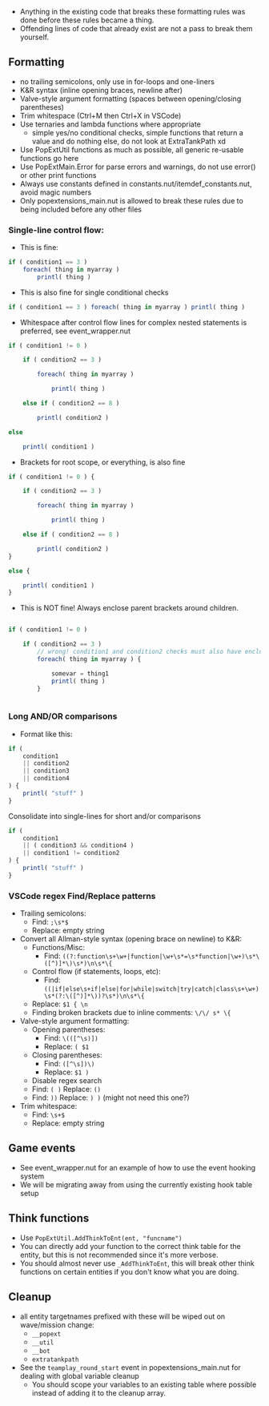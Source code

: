 - Anything in the existing code that breaks these formatting rules was done before these rules became a thing.
- Offending lines of code that already exist are not a pass to break them yourself.

## Formatting
- no trailing semicolons, only use in for-loops and one-liners
- K&R syntax (inline opening braces, newline after)
- Valve-style argument formatting (spaces between opening/closing parentheses)
- Trim whitespace (Ctrl+M then Ctrl+X in VSCode)
- Use ternaries and lambda functions where appropriate 
    - simple yes/no conditional checks, simple functions that return a value and do nothing else, do not look at ExtraTankPath xd
- Use PopExtUtil functions as much as possible, all generic re-usable functions go here
- Use PopExtMain.Error for parse errors and warnings, do not use error() or other print functions
- Always use constants defined in constants.nut/itemdef_constants.nut, avoid magic numbers
- Only popextensions_main.nut is allowed to break these rules due to being included before any other files

### Single-line control flow:
- This is fine:
```js
if ( condition1 == 3 )
    foreach( thing in myarray )
        printl( thing )
```

- This is also fine for single conditional checks
```js
if ( condition1 == 3 ) foreach( thing in myarray ) printl( thing )
```

- Whitespace after control flow lines for complex nested statements is preferred, see event_wrapper.nut
```js
if ( condition1 != 0 )

    if ( condition2 == 3 )

        foreach( thing in myarray )

            printl( thing )

    else if ( condition2 == 8 )

        printl( condition2 )

else

    printl( condition1 )
```

- Brackets for root scope, or everything, is also fine
```js
if ( condition1 != 0 ) {

    if ( condition2 == 3 )

        foreach( thing in myarray )

            printl( thing )

    else if ( condition2 == 8 )

        printl( condition2 )
}

else {

    printl( condition1 )
}

```

- This is NOT fine! Always enclose parent brackets around children.
```js

if ( condition1 != 0 )

    if ( condition2 == 3 )
        // wrong! condition1 and condition2 checks must also have enclosing brackets.
        foreach( thing in myarray ) { 

            somevar = thing1
            printl( thing )
        }
    
```

### Long AND/OR comparisons
- Format like this:
```js
if (
    condition1 
    || condition2
    || condition3
    || condition4
) {
    printl( "stuff" )
}
```
Consolidate into single-lines for short and/or comparisons
```js
if (
    condition1
    || ( condition3 && condition4 )
    || condition1 != condition2
) {
    printl( "stuff" )
}
```

### VSCode regex Find/Replace patterns
- Trailing semicolons:
    - Find: ``;\s*$`` 
    - Replace: empty string
- Convert all Allman-style syntax (opening brace on newline) to K&R:
    - Functions/Misc:
        - Find: ``((?:function\s+\w+|function|\w+\s*=\s*function|\w+)\s*\([^)]*\)\s*)\n\s*\{``
    - Control flow (if statements, loops, etc):    
        - Find: ``((|if|else\s+if|else|for|while|switch|try|catch|class\s+\w+)\s*(?:\([^)]*\))?\s*)\n\s*\{``
    - Replace: ``$1 { \n``
    - Finding broken brackets due to inline comments: ``\/\/ s* \{``
- Valve-style argument formatting:
    - Opening parentheses:
        - Find: ``\(([^\s)])`` 
        - Replace: ``( $1``
    - Closing parentheses:
        - Find: ``([^\s])\)`` 
        - Replace: ``$1 )``
    - Disable regex search 
    - Find: ``( )`` Replace: ``()`` 
    - Find: ``))`` Replace: ``) )`` (might not need this one?)
- Trim whitespace:
    - Find: ``\s+$``
    - Replace: empty string

## Game events
- See event_wrapper.nut for an example of how to use the event hooking system
- We will be migrating away from using the currently existing hook table setup

## Think functions
- Use `PopExtUtil.AddThinkToEnt(ent, "funcname")`
- You can directly add your function to the correct think table for the entity, but this is not recommended since it's more verbose.
- You should almost never use `_AddThinkToEnt`, this will break other think functions on certain entities if you don't know what you are doing.

## Cleanup
- all entity targetnames prefixed with these will be wiped out on wave/mission change:
    - `__popext` 
    - `__util` 
    - `__bot`
    - `extratankpath`
- See the `teamplay_round_start` event in popextensions_main.nut for dealing with global variable cleanup
    - You should scope your variables to an existing table where possible instead of adding it to the cleanup array.